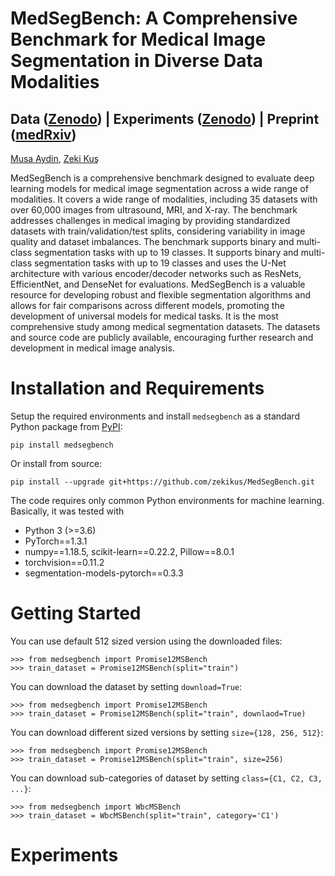 # MedSegBench: A Comprehensive Benchmark for Medical Image Segmentation in Diverse Data Modalities
## Data ([Zenodo](https://zenodo.org/records/13359660)) | Experiments ([Zenodo](https://zenodo.org/records/13381081)) | Preprint ([medRxiv](https://www.medrxiv.org/content/10.1101/2024.08.26.24312619v1)) 


[Musa Aydin](https://scholar.google.com/citations?user=yfKMO-wAAAAJ&hl=tr&oi=ao), [Zeki Kuş](https://scholar.google.com/citations?user=h2B-3LwAAAAJ&hl=tr&oi=ao)

MedSegBench is a comprehensive benchmark designed to evaluate deep learning models for medical image segmentation across a wide range of modalities. It covers a wide range of modalities, including 35 datasets with over 60,000 images from ultrasound, MRI, and X-ray. The benchmark addresses challenges in medical imaging by providing standardized datasets with train/validation/test splits, considering variability in image quality and dataset imbalances. The benchmark supports binary and multi-class segmentation tasks with up to 19 classes. It supports binary and multi-class segmentation tasks with up to 19 classes and uses the U-Net architecture with various encoder/decoder networks such as ResNets, EfficientNet, and DenseNet for evaluations. MedSegBench is a valuable resource for developing robust and flexible segmentation algorithms and allows for fair comparisons across different models, promoting the development of universal models for medical tasks. It is the most comprehensive study among medical segmentation datasets. The datasets and source code are publicly available, encouraging further research and development in medical image analysis.

# Installation and Requirements
Setup the required environments and install `medsegbench` as a standard Python package from [PyPI]([https://pypi.org/project/medmnist/](https://pypi.org/project/medsegbench/)):

    pip install medsegbench

Or install from source:

    pip install --upgrade git+https://github.com/zekikus/MedSegBench.git

The code requires only common Python environments for machine learning. Basically, it was tested with
* Python 3 (>=3.6)
* PyTorch\==1.3.1
* numpy\==1.18.5, scikit-learn\==0.22.2, Pillow\==8.0.1
* torchvision\==0.11.2
* segmentation-models-pytorch\==0.3.3

# Getting Started
You can use default 512 sized version using the downloaded files:

    >>> from medsegbench import Promise12MSBench
    >>> train_dataset = Promise12MSBench(split="train")

You can download the dataset by setting `download=True`:

    >>> from medsegbench import Promise12MSBench
    >>> train_dataset = Promise12MSBench(split="train", downlaod=True)

You can download different sized versions by setting `size={128, 256, 512}`:

    >>> from medsegbench import Promise12MSBench
    >>> train_dataset = Promise12MSBench(split="train", size=256)

You can download sub-categories of dataset by setting `class={C1, C2, C3, ...}`:

    >>> from medsegbench import WbcMSBench
    >>> train_dataset = WbcMSBench(split="train", category='C1')

# Experiments

